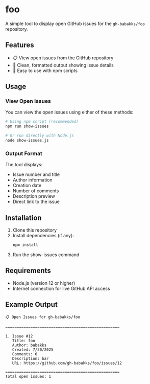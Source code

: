 # foo

A simple tool to display open GitHub issues for the `gh-babakks/foo` repository.

## Features

- 📋 View open issues from the GitHub repository
- 🎯 Clean, formatted output showing issue details
- 🚀 Easy to use with npm scripts

## Usage

### View Open Issues

You can view the open issues using either of these methods:

```bash
# Using npm script (recommended)
npm run show-issues

# Or run directly with Node.js
node show-issues.js
```

### Output Format

The tool displays:
- Issue number and title
- Author information
- Creation date
- Number of comments
- Description preview
- Direct link to the issue

## Installation

1. Clone this repository
2. Install dependencies (if any):
   ```bash
   npm install
   ```
3. Run the show-issues command

## Requirements

- Node.js (version 12 or higher)
- Internet connection for live GitHub API access

## Example Output

```
📋 Open Issues for gh-babakks/foo

==================================================

1. Issue #12
   Title: foo
   Author: babakks
   Created: 7/30/2025
   Comments: 0
   Description: bar
   URL: https://github.com/gh-babakks/foo/issues/12

==================================================
Total open issues: 1
```